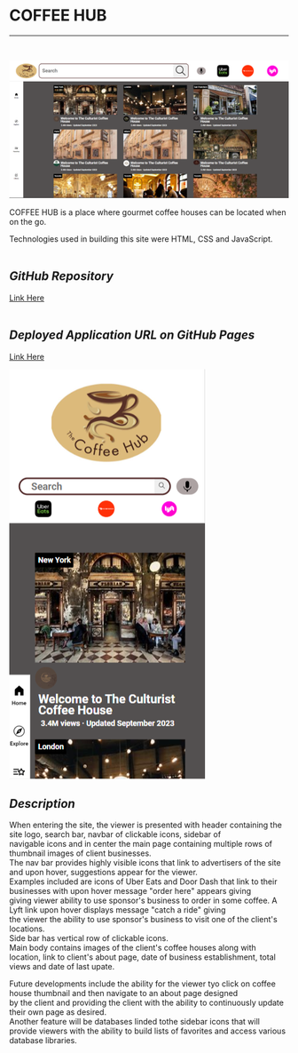 # **COFFEE HUB**
---


<br>

![Desktop Img](./styles/coffeehubdesktop.png) 



 COFFEE HUB is a place where gourmet coffee houses can be located when on the go.  
 
Technologies used in building this site were HTML, CSS and JavaScript.  
<br>

## *GitHub Repository*  

[Link Here](https://github.com/JosieSavill/coffee-hub)
<br>
<br>

## *Deployed Application URL on GitHub Pages*

[Link Here](https://josiesavill.github.io/coffee-hub/)  

![Desktop Img](./styles/coffeehubmobile.png) 

## *Description*  

When entering the site, the viewer is presented with header containing the site logo, search bar, navbar of clickable icons, sidebar of  
navigable icons and in center the main page containing multiple rows of thumbnail images of client businesses.  
The nav bar provides highly visible icons that link to advertisers of the site and upon hover, suggestions appear for the viewer.  
Examples included are icons of Uber Eats and Door Dash that link to their businesses with upon hover message "order here" appears giving  
giving viewer ability to use sponsor's business to order in some coffee.  A Lyft link upon hover displays message "catch a ride" giving  
the viewer the ability to use sponsor's business to visit one of the client's locations.  
Side bar has vertical row of clickable icons.  
Main body contains images of the client's coffee houses along with location, link to client's about page, date of business establishment,  total views and date of last upate.    

Future developments include the ability for the viewer tyo click on coffee house thumbnail and then navigate to an about page designed  
by the client and providing the client with the ability to continuously update their own page as desired.  
Another feature will be databases linded tothe sidebar icons that will provide viewers with the ability to build lists of favorites and access various database libraries.  







 
 








    




























